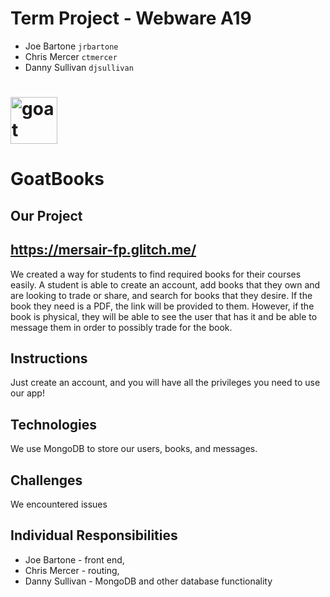 # Term Project - Webware A19
 - Joe Bartone `jrbartone`
 - Chris Mercer `ctmercer`
 - Danny Sullivan `djsullivan` 

# <img src="https://cdn.glitch.com/8c08a500-c574-43fb-ba6b-d98966e3af01%2Flogo.png?v=1570471001030" alt="goat" height="75" width="75">
# GoatBooks 
## Our Project
## https://mersair-fp.glitch.me/
We created a way for students to find required books for their courses easily. A student
is able to create an account, add books that they own and are looking to trade or share, and search 
for books that they desire. If the book they need is a PDF, the link will be provided to 
them. However, if the book is physical, they will be able to see the user that has it and be 
able to message them in order to possibly trade for the book.

## Instructions
Just create an account, and you will have all the privileges you need to use our app! 

## Technologies
We use MongoDB to store our users, books, and messages.

## Challenges
We encountered issues 

## Individual Responsibilities
- Joe Bartone - front end, 
- Chris Mercer - routing, 
- Danny Sullivan - MongoDB and other database functionality
